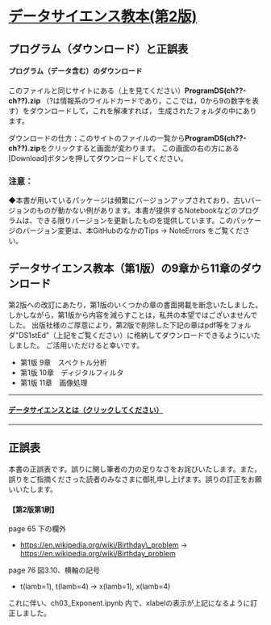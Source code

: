 # [データサイエンス教本(第2版)](https://www.ohmsha.co.jp/book/9784274231148/)
## プログラム（ダウンロード）と正誤表

#### プログラム（データ含む）のダウンロード
このファイルと同じサイトにある（上を見てください）**ProgramDS(ch??-ch??).zip** （?は情報系のワイルドカードであり，ここでは，0から9の数字を表す）をダウンロードして，これを解凍すれば，
生成されたフォルダの中にあります。

ダウンロードの仕方：このサイトのファイルの一覧から**ProgramDS(ch??-ch??).zip**をクリックすると画面が変わります。
この画面の右の方にある[Download]ボタンを押してダウンロードしてください。

### 注意：
◆本書が用いているパッケージは頻繁にバージョンアップされており、古いバージョンのものが動かない例があります。本書が提供するNotebookなどのプログラムは、できる限りバージョンを更新したものを提供しています。このパッケージのバージョン変更は、本GitHubのなかのTips &rarr; NoteErrors をご覧ください。


## データサイエンス教本（第1版）の9章から11章のダウンロード

第2版への改訂にあたり，第1版のいくつかの章の書面掲載を断念いたしました。
しかしながら，第1版から内容を減らすことは，私共の本望ではございませんでした。
出版社様のご厚意により，第2版で削除した下記の章はpdf等をフォルダ"DS1stEd"（上記をご覧ください）に格納してダウンロードできるようにいたしました。
ご活用いただけると幸いです。

- 第1版 9章　スペクトル分析
- 第1版 10章　ディジタルフィルタ
- 第1版 11章　画像処理



-------------------------------------------------------------------------------------
#### [データサイエンスとは（クリックしてください）](../DataScience/WhatIsDataScience.md)
-------------------------------------------------------------------------------------
## 正誤表
本書の正誤表です。誤りに関し筆者の力の足りなさをお詫びいたします。また，誤りをご指摘くださった読者のみなさまに御礼申し上げます。誤りの訂正をお願いいたします。

#### 【第2版第1刷】
page 65 下の欄外
- https://en.wikipedia.org/wiki/Birthday\_problem  &rarr; https://en.wikipedia.org/wiki/Birthday_problem

page 76 図3.10、横軸の記号
- t(lamb=1), t(lamb=4) &rarr; x(lamb=1), x(lamb=4)

これに伴い、ch03_Exponent.ipynb 内で、xlabelの表示が上記になるように訂正しました。